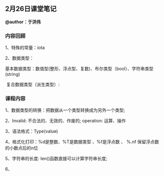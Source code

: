 ## 2月26日课堂笔记

**@author：于洪伟**



### 内容回顾

1、特殊的常量：iota

2、数据类型：

​      基本数据类型：数值型(整形、浮点型、复数)、布尔类型（bool）、字符串类型(string)

​      复合数据类型（派生类型）:



### 课程内容

1、数据类型的转换：把数据从一个类型转换成为另外一个类型;

2、Invalid: 不合法的、无效的、作废的; operation: 运算、操作

3、语法格式：Type(value)

4、格式化打印：%d是整数、%T是数据类型 、%f是浮点数 、 %.nf 保留浮点数的小数点后的n位

5、字符串的长度: len()函数直接可以计算字符串长度;

6、

